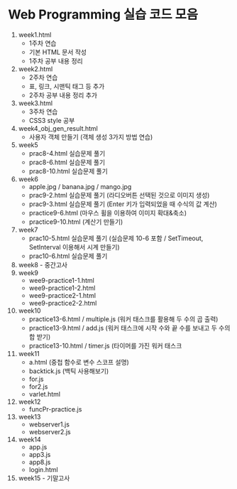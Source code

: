 # Web Programming 실습 코드 모음

1. week1.html
   - 1주차 연습
   - 기본 HTML 문서 작성
   - 1주차 공부 내용 정리
2. week2.html
   - 2주차 연습
   - 표, 링크, 시맨틱 태그 등 추가
   - 2주차 공부 내용 정리 추가
3. week3.html
   - 3주차 연습
   - CSS3 style 공부
4. week4_obj_gen_result.html
   - 사용자 객체 만들기 (객체 생성 3가지 방법 연습)
5. week5
   - prac8-4.html 실습문제 풀기
   - prac8-6.html 실습문제 풀기
   - prac8-10.html 실습문제 풀기
6. week6
   - apple.jpg / banana.jpg / mango.jpg
   - prac9-2.html 실습문제 풀기 (라디오버튼 선택된 것으로 이미지 생성)
   - prac9-3.html 실습문제 풀기 (Enter 키가 입력되었을 때 수식의 값 계산)
   - practice9-6.html (마우스 휠을 이용하여 이미지 확대&축소)
   - practice9-10.html (계산기 만들기)
7. week7
   - prac10-5.html 실습문제 풀기 (실습문제 10-6 포함 / SetTimeout, SetInterval 이용해서 시계 만들기)
   - prac10-6.html 실습문제 풀기
8. week8 - 중간고사
9. week9
    - wee9-practice1-1.html
    - wee9-practice1-2.html
    - wee9-practice2-1.html
    - wee9-practice2-2.html
10. week10
    - practice13-6.html / multiple.js (워커 태스크를 활용해 두 수의 곱 출력)
    - practice13-9.html / add.js (워커 태스크에 시작 수와 끝 수를 보내고 두 수의 합 받기)
    - practice13-10.html / timer.js (타이머를 가진 워커 태스크
11. week11
    - a.html (중첩 함수로 변수 스코프 설명)
    - backtick.js (백틱 사용해보기)
    - for.js
    - for2.js
    - varlet.html
12. week12
    - funcPr-practice.js
13. week13
    - webserver1.js
    - webserver2.js
14. week14
    - app.js
    - app3.js
    - app8.js
    - login.html
15. week15 - 기말고사
